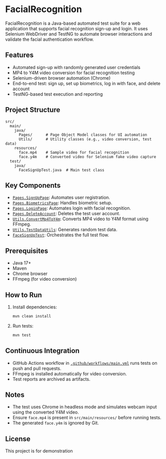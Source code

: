 # FacialRecognition

FacialRecognition is a Java-based automated test suite for a web application that supports facial recognition sign-up and login. It uses Selenium WebDriver and TestNG to automate browser interactions and validate the facial authentication workflow.

## Features

- Automated sign-up with randomly generated user credentials
- MP4 to Y4M video conversion for facial recognition testing
- Selenium-driven browser automation (Chrome)
- End-to-end test: sign up, set up biometrics, log in with face, and delete account
- TestNG-based test execution and reporting

## Project Structure

```
src/
  main/
    java/
      Pages/      # Page Object Model classes for UI automation
      Utils/      # Utility classes (e.g., video conversion, test data)
    resources/
      face.mp4    # Sample video for facial recognition
      face.y4m    # Converted video for Selenium fake video capture
  test/
    java/
      FaceSignUpTest.java  # Main test class
```

## Key Components

- [`Pages.SignUpPage`](src/main/java/Pages/SignUpPage.java): Automates user registration.
- [`Pages.BiometricsPage`](src/main/java/Pages/BiometricsPage.java): Handles biometric setup.
- [`Pages.LoginPage`](src/main/java/Pages/LoginPage.java): Automates login with facial recognition.
- [`Pages.DeleteAccount`](src/main/java/Pages/DeleteAccount.java): Deletes the test user account.
- [`Utils.ConvertMp4ToY4m`](src/main/java/Utils/ConvertMp4ToY4m.java): Converts MP4 video to Y4M format using FFmpeg.
- [`Utils.TestDataUtils`](src/main/java/Utils/TestDataUtils.java): Generates random test data.
- [`FaceSignUpTest`](src/test/java/FaceSignUpTest.java): Orchestrates the full test flow.

## Prerequisites

- Java 17+
- Maven
- Chrome browser
- FFmpeg (for video conversion)

## How to Run

1. Install dependencies:
   ```sh
   mvn clean install
   ```

2. Run tests:
   ```sh
   mvn test
   ```

## Continuous Integration

- GitHub Actions workflow in [`.github/workflows/main.yml`](.github/workflows/main.yml) runs tests on push and pull requests.
- FFmpeg is installed automatically for video conversion.
- Test reports are archived as artifacts.

## Notes

- The test uses Chrome in headless mode and simulates webcam input using the converted Y4M video.
- Ensure `face.mp4` is present in `src/main/resources/` before running tests.
- The generated `face.y4m` is ignored by Git.

## License

This project is for demonstration
